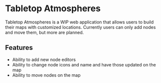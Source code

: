 # Tabletop Atmospheres

Tabletop Atmospheres is a WIP web application that allows users to build their maps with customized locations. Currently users can only add nodes and move them, but more are planned.

## Features

* Ability to add new node editors
* Ability to change node icons and name and have those updated on the map
* Ability to move nodes on the map
